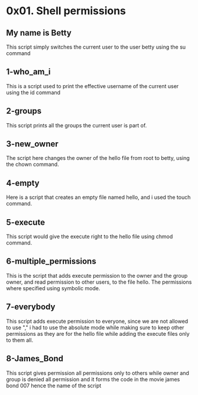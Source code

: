 # 0x01. Shell permissions
## My name is Betty
This script simply switches the current user to the user betty using the su command

## 1-who_am_i
This is a script used to print the effective username of the current user using the id command

## 2-groups
This script prints all the groups the current user is part of.

## 3-new_owner
The script here changes the owner of the hello file from root to betty, using the chown command.

## 4-empty
Here is a script that creates an empty file named hello, and i used the touch command.

## 5-execute
This script would give the execute right to the hello file using chmod command.

## 6-multiple_permissions
 This is the script that adds execute permission to the owner and the group owner, and read permission to other users, to the file hello. The permissions where specified using symbolic mode.

## 7-everybody
This script adds execute permission to everyone, since we are not allowed to use "," i had to use the absolute mode while making sure to keep other permissions as they are for the hello file while adding the execute files only to them all.

## 8-James_Bond
This script gives permission all permissions only to others while owner and group is denied all permission and it forms the code in the movie james bond 007 hence the name of the script